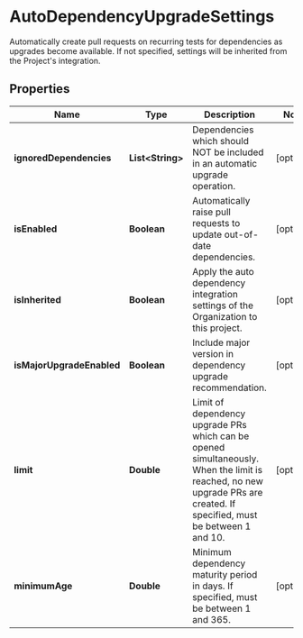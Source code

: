 

# AutoDependencyUpgradeSettings

Automatically create pull requests on recurring tests for dependencies as upgrades become available. If not specified, settings will be inherited from the Project's integration.

## Properties

| Name | Type | Description | Notes |
|------------ | ------------- | ------------- | -------------|
|**ignoredDependencies** | **List&lt;String&gt;** | Dependencies which should NOT be included in an automatic upgrade operation. |  [optional] |
|**isEnabled** | **Boolean** | Automatically raise pull requests to update out-of-date dependencies. |  [optional] |
|**isInherited** | **Boolean** | Apply the auto dependency integration settings of the Organization to this project. |  [optional] |
|**isMajorUpgradeEnabled** | **Boolean** | Include major version in dependency upgrade recommendation. |  [optional] |
|**limit** | **Double** | Limit of dependency upgrade PRs which can be opened simultaneously. When the limit is reached, no new upgrade PRs are created. If specified, must be between 1 and 10. |  [optional] |
|**minimumAge** | **Double** | Minimum dependency maturity period in days. If specified, must be between 1 and 365. |  [optional] |




